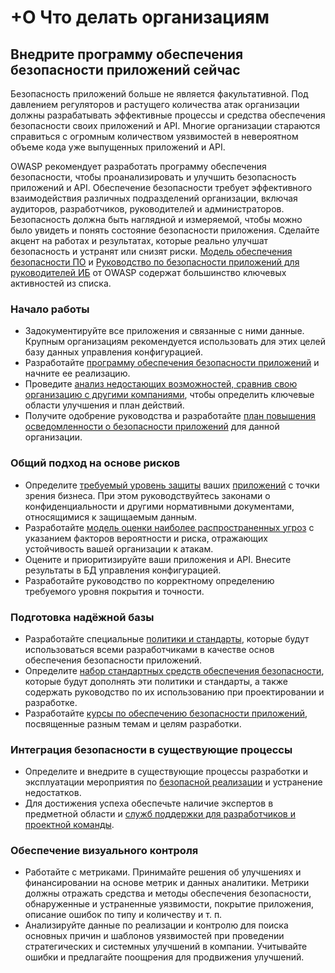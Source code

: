 # +O Что делать организациям

## Внедрите программу обеспечения безопасности приложений сейчас

Безопасность приложений больше не является факультативной. Под давлением регуляторов и растущего количества атак организации должны разрабатывать эффективные процессы и средства обеспечения безопасности своих приложений и API. Многие организации стараются справиться с огромным количеством уязвимостей в невероятном объеме кода уже выпущенных приложений и API.

OWASP рекомендует разработать программу обеспечения безопасности, чтобы проанализировать и улучшить безопасность приложений и API. Обеспечение безопасности требует эффективного взаимодействия различных подразделений организации, включая аудиторов, разработчиков, руководителей и администраторов. Безопасность должна быть наглядной и измеряемой, чтобы можно было увидеть и понять состояние безопасности приложения. Сделайте акцент на работах и результатах, которые реально улучшат безопасность и устранят или снизят риски. [Модель обеспечения безопасности ПО](https://owasp.org/www-project-samm/) и [Руководство по безопасности приложений для руководителей ИБ](https://owasp.org/www-pdf-archive/Owasp-ciso-guide.pdf) от OWASP содержат большинство ключевых активностей из списка.

### Начало работы

* Задокументируйте все приложения и связанные с ними данные. Крупным организациям рекомендуется использовать для этих целей базу данных управления конфигурацией.
* Разработайте  [программу обеспечения безопасности приложений](https://owasp.org/www-project-samm/) и начните ее реализацию.
* Проведите [анализ недостающих возможностей, сравнив свою организацию с другими компаниями](https://owasp.org/www-project-samm/), чтобы определить ключевые области улучшения и план действий.
* Получите одобрение руководства и разработайте [план повышения осведомленности о безопасности приложений](https://owasp.org/www-project-samm/) для данной организации.

### Общий подход на основе рисков

* Определите [требуемый уровень защиты](https://owasp.org/www-project-samm/) ваших [приложений](https://owasp.org/www-project-samm/) с точки зрения бизнеса. При этом руководствуйтесь законами о конфиденциальности и другими нормативными документами, относящимися к защищаемым данным.
* Разработайте [модель оценки наиболее распространенных угроз](https://owasp.org/www-community/OWASP_Risk_Rating_Methodology) с указанием факторов вероятности и риска, отражающих устойчивость вашей организации к атакам. 
* Оцените и приоритизируйте ваши приложения и API. Внесите результаты в БД управления конфигурацией.
* Разработайте руководство по корректному определению требуемого уровня покрытия и точности.

### Подготовка надёжной базы

* Разработайте специальные [политики и стандарты](https://owasp.org/www-project-samm/), которые будут использоваться всеми разработчиками в качестве основ обеспечения безопасности приложений.
* Определите [набор стандартных средств обеспечения безопасности](https://owasp.org/www-project-security-knowledge-framework/), которые будут дополнять эти политики и стандарты, а также содержать руководство по их использованию при проектировании и разработке.
* Разработайте [курсы по обеспечению безопасности приложений](https://owasp.org/www-project-samm/), посвященные разным темам и целям разработки.

### Интеграция безопасности в существующие процессы

* Определите и внедрите в существующие процессы разработки и эксплуатации мероприятия по [безопасной реализации](https://owasp.org/www-project-samm/) и устранение недостатков.
* Для достижения успеха обеспечьте наличие экспертов в предметной области и [служб поддержки для разработчиков и проектной команды](https://owasp.org/www-project-samm/).

### Обеспечение визуального контроля

* Работайте с метриками. Принимайте решения об улучшениях и финансировании на основе метрик и данных аналитики. Метрики должны отражать средства и методы обеспечения безопасности, обнаруженные и устраненные уязвимости, покрытие приложения, описание ошибок по типу и количеству и т. п.
* Анализируйте данные по реализации и контролю для поиска основных причин и шаблонов уязвимостей при проведении стратегических и системных улучшений в компании. Учитывайте ошибки и предлагайте поощрения для продвижения улучшений.
